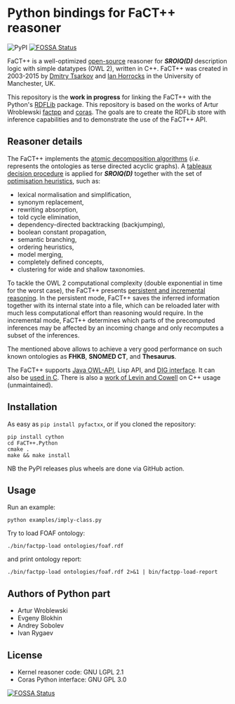 # Python bindings for FaCT++ reasoner

![PyPI](https://img.shields.io/pypi/v/pyfactxx.svg?style=flat)
[![FOSSA Status](https://app.fossa.com/api/projects/git%2Bgithub.com%2Ftilde-lab%2Fpyfactxx.svg?type=shield)](https://app.fossa.com/projects/git%2Bgithub.com%2Ftilde-lab%2Fpyfactxx?ref=badge_shield)

FaCT++ is a well-optimized [open-source](https://bitbucket.org/dtsarkov/factplusplus) reasoner for **_SROIQ(D)_** description logic with simple datatypes (OWL 2), written in C++. FaCT++ was created in 2003-2015 by [Dmitry Tsarkov](https://scholar.google.com/citations?user=jDcQ7vQAAAAJ) and [Ian Horrocks](https://scholar.google.com/citations?user=0ypdmcYAAAAJ) in the University of Manchester, UK.

This repository is the **work in progress** for linking the FaCT++ with the Python's [RDFLib](https://rdflib.dev) package. This repository is based on the works of Artur Wroblewski [factpp](https://bitbucket.org/wrobell/factplusplus/src/factpp/factpp) and [coras](https://bitbucket.org/wrobell/coras). The goals are to create the RDFLib store with inference capabilities and to demonstrate the use of the FaCT++ API.


## Reasoner details

The FaCT++ implements the [atomic decomposition algorithms](http://ceur-ws.org/Vol-1080/owled2013_13.pdf) (_i.e._ represents the ontologies as terse directed acyclic graphs). A [tableaux decision procedure](http://www.cs.ox.ac.uk/ian.horrocks/Publications/download/2007/HoSa07a.pdf) is applied for **_SROIQ(D)_** together with the set of [optimisation heuristics](https://doi.org/10.1007/11814771_26), such as:

- lexical normalisation and simplification,
- synonym replacement,
- rewriting absorption,
- told cycle elimination,
- dependency-directed backtracking (backjumping),
- boolean constant propagation,
- semantic branching,
- ordering heuristics,
- model merging,
- completely defined concepts,
- clustering for wide and shallow taxonomies.

To tackle the OWL 2 computational complexity (double exponential in time for the worst case), the FaCT++ presents [persistent and incremental reasoning](http://ceur-ws.org/Vol-1207/paper_7.pdf). In the persistent mode, FaCT++ saves the inferred information together with its internal state into a file, which can be reloaded later with much less computational effort than reasoning would require. In the incremental mode, FaCT++ determines which parts of the precomputed inferences may be affected by an incoming change and only recomputes a subset of the inferences.

The mentioned above allows to achieve a very good performance on such known ontologies as **FHKB**, **SNOMED CT**, and **Thesaurus**.

The FaCT++ supports [Java OWL-API](https://github.com/owlcs/owlapi), Lisp API, and [DIG interface](http://dl.kr.org/dig/interface.html). It can also be [used in C](https://bitbucket.org/dtsarkov/factplusplus/src/master/FaCT++.C/test.c). There is also a [work of Levin and Cowell](https://doi.org/10.1186/s13326-015-0035-z) on C++ usage (unmaintained).


## Installation

As easy as `pip install pyfactxx`, or if you cloned the repository:
```
pip install cython
cd FaCT++.Python
cmake .
make && make install
```
NB the PyPI releases plus wheels are done via GitHub action.


## Usage

Run an example:

`python examples/imply-class.py`

Try to load FOAF ontology:

`./bin/factpp-load ontologies/foaf.rdf`

and print ontology report:

`./bin/factpp-load ontologies/foaf.rdf 2>&1 | bin/factpp-load-report`


## Authors of Python part

- Artur Wroblewski
- Evgeny Blokhin
- Andrey Sobolev
- Ivan Rygaev


## License

- Kernel reasoner code: GNU LGPL 2.1
- Coras Python interface: GNU GPL 3.0


[![FOSSA Status](https://app.fossa.com/api/projects/git%2Bgithub.com%2Ftilde-lab%2Fpyfactxx.svg?type=large)](https://app.fossa.com/projects/git%2Bgithub.com%2Ftilde-lab%2Fpyfactxx?ref=badge_large)